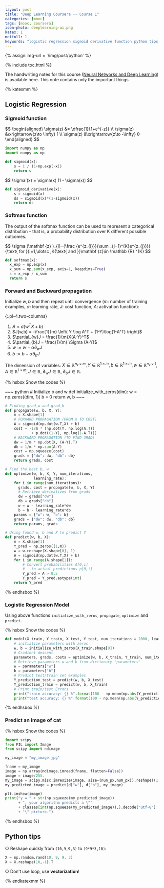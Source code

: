 ```yaml
---
layout: post
title: "Deep Learning Coursera -- Course 1"
categories: [mooc]
tags: [mooc, coursera]
icon-photo: deeplearning-ai.png
katex: 1
notfull: 1
keywords: "logistic regression sigmoid derivative function python tips softmax activation function forward propagation and backward propagation simple neural network model predict an image of cat"
---
```


{% assign img-url = '/img/post/python' %}

{% include toc.html %}

The handwriting notes for this course ([Neural Networks and Deep Learning](https://www.coursera.org/learn/neural-networks-deep-learning?specialization=deep-learning)) is available here. This note contains only the important things.

{% katexmm %}

## Logistic Regression

### Sigmoid function

<div class="columns-2" markdown="1">
$$
\begin{aligned}
\sigma(z) &= \dfrac{1}{1+e^{-z}} \\
\sigma(z) &\xrightarrow{z\to \infty} 1 \\
\sigma(z) &\xrightarrow{z\to -\infty} 0
\end{aligned}
$$

~~~ python
import numpy as np
import numpy as np

def sigmoid(x):
    s = 1 / (1+np.exp(-x))
    return s
~~~
</div>

<div class="columns-2" markdown="1">
$$
\sigma'(x) = \sigma(x) (1 - \sigma(x))
$$

~~~ python
def sigmoid_derivative(x):
    s = sigmoid(x)
    ds = sigmoid(x)*(1-sigmoid(x))
    return ds
~~~
</div>

### Softmax function

The output of the softmax function can be used to represent a categorical distribution – that is, a probability distribution over K different possible outcomes.

<div class="columns-2" markdown="1">
$$
\sigma (\mathbf {z} )_{i}={\frac {e^{z_{i}}}{\sum _{j=1}^{K}e^{z_{j}}}}{\text{ for }}i=1,\dotsc ,K{\text{ and }}\mathbf {z}\in \mathbb {R} ^{K}
$$

~~~ python
def softmax(x):
  x_exp = np.exp(x)
  x_sum = np.sum(x_exp, axis=1, keepdims=True)
  s = x_exp / x_sum
  return s
~~~
</div>

### Forward and Backward propagation

Initialize $w, b$ and then repeat until convergence ($m$: number of training examples, $\alpha$: learning rate, $J$: cost function, $A$: activation function):

{:.pl-4.two-columns}
1. $A = \sigma(w^TX + b)$
2. $J(w,b) = -\frac{1}{m} \left( Y \log A^T + (1-Y)\log(1-A^T) \right)$
3. $\partial_{w}J = \frac{1}{m}X(A-Y)^T$
4. $\partial_{b}J = \frac{1}{m} \Sigma (A-Y)$
5. $w := w - \alpha \partial_{w}J$
6. $b := b - \alpha \partial_{b}J$

The dimension of variables: $X\in \mathbb{R}^{n_x \times m}, Y\in \mathbb{R}^{1\times m}, b\in \mathbb{R}^{1\times m}, w\in \mathbb{R}^{n_x \times 1}, A\in \mathbb{R}^{1\times m}, J\in \mathbb{R}$, $\partial_wJ \in \mathbb{R}$, $\partial_bJ \in \mathbb{R}$.

{% hsbox Show the codes %}
<div class="flex-50" markdown="1">
~~~ python
# Initialize b and w
def initialize_with_zeros(dim):
    w = np.zeros((dim, 1))
    b = 0   
    return w, b
~~~

~~~ python
# Finding grad_w and grad_b
def propagate(w, b, X, Y):
    m = X.shape[1]
    # FORWARD PROPAGATION (FROM X TO COST)
    A = sigmoid(np.dot(w.T,X) + b)
    cost = -1/m * (np.dot(Y, np.log(A.T)) 
            + p.dot((1-Y), np.log(1-A.T)))
    # BACKWARD PROPAGATION (TO FIND GRAD)
    dw = 1/m * np.dot(X, (A-Y).T)
    db = 1/m * np.sum(A-Y)
    cost = np.squeeze(cost)
    grads = {"dw": dw, "db": db}
    return grads, cost
~~~

~~~ python
# Find the best b, w
def optimize(w, b, X, Y, num_iterations, 
             learning_rate):
    for i in range(num_iterations):
      grads, cost = propagate(w, b, X, Y)
      # Retrieve derivatives from grads
      dw = grads["dw"]
      db = grads["db"]
      w = w - learning_rate*dw
      b = b - learning_rate*db
    params = {"w": w, "b": b}
    grads = {"dw": dw, "db": db}
    return params, grads
~~~

~~~ python
# Using found w, b and X to predict Y
def predict(w, b, X):
    m = X.shape[1]
    Y_pred = np.zeros((1,m))
    w = w.reshape(X.shape[0], 1)
    A = sigmoid(np.dot(w.T,X) + b)    
    for i in range(A.shape[1]):
        # Convert probabilities A[0,i] 
        #   to actual predictions p[0,i]
        Y_pred = A > 0.5
        Y_pred = Y_pred.astype(int)
    return Y_pred
~~~
</div>
{% endhsbox %}

### Logistic Regression Model

Using above functions `initialize_with_zeros`, `propagate`, `optimize` and `predict`.

{% hsbox Show the codes %}
~~~ python
def model(X_train, Y_train, X_test, Y_test, num_iterations = 2000, learning_rate = 0.5):    
    # initialize parameters with zeros
    w, b = initialize_with_zeros(X_train.shape[0])
    # Gradient descent
    parameters, grads, costs = optimize(w, b, X_train, Y_train, num_iterations, learning_rate)
    # Retrieve parameters w and b from dictionary "parameters"
    w = parameters["w"]
    b = parameters["b"]
    # Predict test/train set examples
    Y_prediction_test = predict(w, b, X_test)
    Y_prediction_train = predict(w, b, X_train)
    # Print train/test Errors
    print("train accuracy: {} %".format(100 - np.mean(np.abs(Y_prediction_train - Y_train)) * 100))
    print("test accuracy: {} %".format(100 - np.mean(np.abs(Y_prediction_test - Y_test)) * 100))
~~~
{% endhsbox %}

### Predict an image of cat

{% hsbox Show the codes %}
~~~ python
import scipy
from PIL import Image
from scipy import ndimage

my_image = "my_image.jpg" 

fname = my_image
image = np.array(ndimage.imread(fname, flatten=False))
image = image/255.
my_image = scipy.misc.imresize(image, size=(num_px,num_px)).reshape((1, num_px*num_px*3)).T
my_predicted_image = predict(d["w"], d["b"], my_image)

plt.imshow(image)
print("y = " + str(np.squeeze(my_predicted_image)) 
      + ", your algorithm predicts a \"" 
      + classes[int(np.squeeze(my_predicted_image)),].decode("utf-8") 
      + "\" picture.")
~~~
{% endhsbox %}

## Python tips

○ Reshape quickly from `(10,9,9,3)` to `(9*9*3,10)`:

~~~ python
X = np.random.rand(10, 9, 9, 3)
X = X.reshape(10,-1).T
~~~

○ Don't use loop, use **vectorization**!


{% endkatexmm %}
